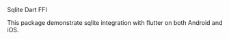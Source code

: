 Sqlite Dart FFI

This package demonstrate sqlite integration with flutter on both Android and iOS.  